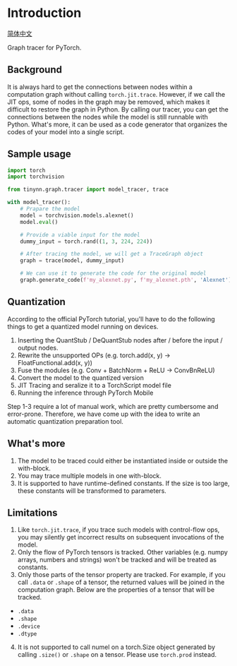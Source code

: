 # Introduction
[简体中文](README_zh-CN.md)

Graph tracer for PyTorch.

## Background

It is always hard to get the connections between nodes within a computation graph without calling `torch.jit.trace`. However, if we call the JIT ops, some of nodes in the graph may be removed, which makes it difficult to restore the graph in Python. By calling our tracer, you can get the connections between the nodes while the model is still runnable with Python. What's more, it can be used as a code generator that organizes the codes of your model into a single script.

## Sample usage
```py
import torch
import torchvision

from tinynn.graph.tracer import model_tracer, trace

with model_tracer():
    # Prapare the model
    model = torchvision.models.alexnet()
    model.eval()

    # Provide a viable input for the model
    dummy_input = torch.rand((1, 3, 224, 224))

    # After tracing the model, we will get a TraceGraph object
    graph = trace(model, dummy_input)

    # We can use it to generate the code for the original model
    graph.generate_code(f'my_alexnet.py', f'my_alexnet.pth', 'Alexnet')
```

## Quantization
According to the official PyTorch tutorial, you'll have to do the following things to get a quantized model running on devices.
1. Inserting the QuantStub / DeQuantStub nodes after / before the input / output nodes.
2. Rewrite the unsupported OPs (e.g. torch.add(x, y) -> FloatFunctional.add(x, y))
3. Fuse the modules (e.g. Conv + BatchNorm + ReLU -> ConvBnReLU)
4. Convert the model to the quantized version
5. JIT Tracing and seralize it to a TorchScript model file
6. Running the inference through PyTorch Mobile

Step 1-3 require a lot of manual work, which are pretty cumbersome and error-prone. Therefore, we have come up with the idea to write an automatic quantization preparation tool.

## What's more
1. The model to be traced could either be instantiated inside or outside the with-block.
2. You may trace multiple models in one with-block.
3. It is supported to have runtime-defined constants. If the size is too large, these constants will be transformed to parameters.


## Limitations
1. Like `torch.jit.trace`, if you trace such models with control-flow ops, you may silently get incorrect results on subsequent invocations of the model.
2. Only the flow of PyTorch tensors is tracked. Other variables (e.g. numpy arrays, numbers and strings) won't be tracked and will be treated as constants.
3. Only those parts of the tensor property are tracked. For example, if you call `.data` or `.shape` of a tensor, the returned values will be joined in the computation graph. Below are the properties of a tensor that will be tracked.
  - `.data`
  - `.shape`
  - `.device`
  - `.dtype`
4. It is not supported to call numel on a torch.Size object generated by calling `.size()` or `.shape` on a tensor. Please use `torch.prod` instead.
